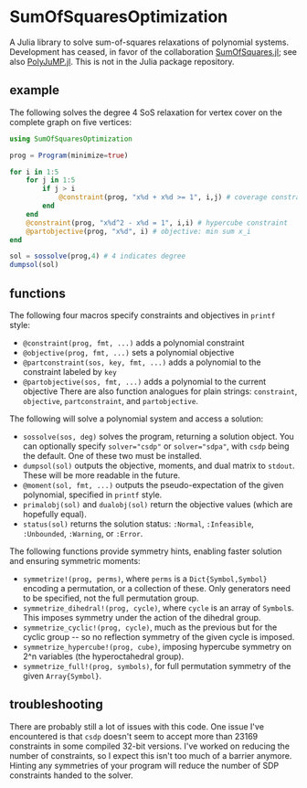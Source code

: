 # SumOfSquaresOptimization

A Julia library to solve sum-of-squares relaxations of polynomial systems. Development has ceased, in favor of the collaboration [SumOfSquares.jl](https://github.com/blegat/SumOfSquares.jl); see also [PolyJuMP.jl](https://github.com/blegat/PolyJuMP.jl). This is not in the Julia package repository. 

## example

The following solves the degree 4 SoS relaxation for vertex cover on the complete graph on five vertices:

``` julia
using SumOfSquaresOptimization

prog = Program(minimize=true)

for i in 1:5
    for j in 1:5
        if j > i
            @constraint(prog, "x%d + x%d >= 1", i,j) # coverage constraint
        end
    end
    @constraint(prog, "x%d^2 - x%d = 1", i,i) # hypercube constraint
    @partobjective(prog, "x%d", i) # objective: min sum x_i
end

sol = sossolve(prog,4) # 4 indicates degree
dumpsol(sol)
```

## functions

The following four macros specify constraints and objectives in `printf` style:
* `@constraint(prog, fmt, ...)` adds a polynomial constraint
* `@objective(prog, fmt, ...)` sets a polynomial objective
* `@partconstraint(sos, key, fmt, ...)` adds a polynomial to the constraint labeled by `key`
* `@partobjective(sos, fmt, ...)` adds a polynomial to the current objective
There are also function analogues for plain strings: `constraint`, `objective`, `partconstraint`, and `partobjective`.

The following will solve a polynomial system and access a solution:
* `sossolve(sos, deg)` solves the program, returning a solution object. You can optionally specify `solver="csdp"` or `solver="sdpa"`, with `csdp` being the default. One of these two must be installed.
* `dumpsol(sol)` outputs the objective, moments, and dual matrix to `stdout`. These will be more readable in the future.
* `@moment(sol, fmt, ...)` outputs the pseudo-expectation of the given polynomial, specified in `printf` style.
* `primalobj(sol)` and `dualobj(sol)` return the objective values (which are hopefully equal).
* `status(sol)` returns the solution status: `:Normal`, `:Infeasible`, `:Unbounded`, `:Warning`, or `:Error`.

The following functions provide symmetry hints, enabling faster solution and ensuring symmetric moments:
* `symmetrize!(prog, perms)`, where `perms` is a `Dict{Symbol,Symbol}` encoding a permutation, or a collection of these. Only generators need to be specified, not the full permutation group.
* `symmetrize_dihedral!(prog, cycle)`, where `cycle` is an array of `Symbol`s. This imposes symmetry under the action of the dihedral group.
* `symmetrize_cyclic!(prog, cycle)`, much as the previous but for the cyclic group -- so no reflection symmetry of the given cycle is imposed.
* `symmetrize_hypercube!(prog, cube)`, imposing hypercube symmetry on 2^n variables (the hyperoctahedral group).
* `symmetrize_full!(prog, symbols)`, for full permutation symmetry of the given `Array{Symbol}`.


## troubleshooting
There are probably still a lot of issues with this code. One issue I've encountered is that `csdp` doesn't seem to accept more than 23169 constraints in some compiled 32-bit versions. I've worked on reducing the number of constraints, so I expect this isn't too much of a barrier anymore. Hinting any symmetries of your program will reduce the number of SDP constraints handed to the solver.

